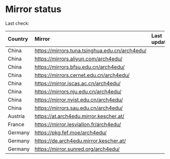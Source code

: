 <script src="./time.js"></script>
# Mirror status
Last check: <script type="text/javascript">localize(1726856936.7721176);</script>

|Country|Mirror|Last update|
|:------|:-----|:----------|
|China|https://mirrors.tuna.tsinghua.edu.cn/arch4edu/|<script type="text/javascript">localize(1726814578);</script>|
|China|https://mirrors.aliyun.com/arch4edu/|<script type="text/javascript">localize(1726814578);</script>|
|China|https://mirrors.bfsu.edu.cn/arch4edu/|<script type="text/javascript">localize(1726814578);</script>|
|China|https://mirrors.cernet.edu.cn/arch4edu/|<script type="text/javascript">localize(1726814578);</script>|
|China|https://mirror.iscas.ac.cn/arch4edu/|<script type="text/javascript">localize(1726814578);</script>|
|China|https://mirrors.nju.edu.cn/arch4edu/|<script type="text/javascript">localize(1726771853);</script>|
|China|https://mirror.nyist.edu.cn/arch4edu/|<script type="text/javascript">localize(1726814578);</script>|
|China|https://mirrors.sau.edu.cn/arch4edu/|<script type="text/javascript">localize(1726814578);</script>|
|Austria|https://at.arch4edu.mirror.kescher.at/|<script type="text/javascript">localize(1726814578);</script>|
|France|https://mirror.lesviallon.fr/arch4edu/|<script type="text/javascript">localize(1726814578);</script>|
|Germany|https://pkg.fef.moe/arch4edu/|<script type="text/javascript">localize(1726814578);</script>|
|Germany|https://de.arch4edu.mirror.kescher.at/|<script type="text/javascript">localize(1726814578);</script>|
|Germany|https://mirror.sunred.org/arch4edu/|<script type="text/javascript">localize(1726814578);</script>|

<script src="./tablefilter/tablefilter.js"></script>
<script src="./table.js"></script>